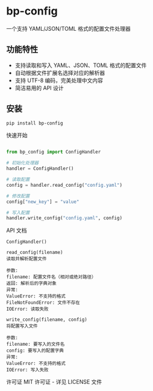 # bp-config

一个支持 YAML/JSON/TOML 格式的配置文件处理器

## 功能特性

- 支持读取和写入 YAML、JSON、TOML 格式的配置文件
- 自动根据文件扩展名选择对应的解析器
- 支持 UTF-8 编码，完美处理中文内容
- 简洁易用的 API 设计

## 安装

```bash
pip install bp-config
```

快速开始

```python

from bp_config import ConfigHandler

# 初始化处理器
handler = ConfigHandler()

# 读取配置
config = handler.read_config("config.yaml")

# 修改配置
config["new_key"] = "value"

# 写入配置
handler.write_config("config.yaml", config)

```


API 文档

```text
ConfigHandler()

read_config(filename)
读取并解析配置文件

参数:
filename: 配置文件名（相对或绝对路径）
返回: 解析后的字典对象
异常:
ValueError: 不支持的格式
FileNotFoundError: 文件不存在
IOError: 读取失败

write_config(filename, config)
将配置写入文件

参数:
filename: 要写入的文件名
config: 要写入的配置字典
异常:
ValueError: 不支持的格式
IOError: 写入失败
```

许可证
MIT 许可证 - 详见 LICENSE 文件

